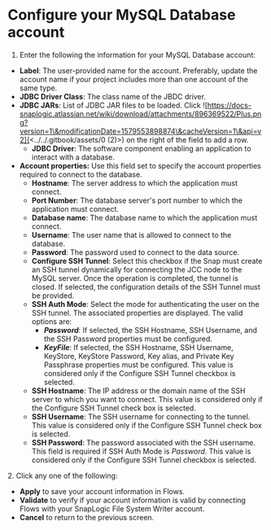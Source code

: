 # Configure your MySQL Database account

1. Enter the following the information for your MySQL Database account:

* **Label**: The user-provided name for the account. Preferably, update the account name if your project includes more than one account of the same type.
* **JDBC Driver Class**: The class name of the JBDC driver.
* **JDBC JARs**: List of JDBC JAR files to be loaded. Click ![https://docs-snaplogic.atlassian.net/wiki/download/attachments/896369522/Plus.png?version=1\&modificationDate=1579553898874\&cacheVersion=1\&api=v2](<../../.gitbook/assets/0 (2)>) on the right of the field to add a row.
  * **JDBC Driver**: The software component enabling an application to interact with a database.
* **Account properties:** Use this field set to specify the account properties required to connect to the database.
  * **Hostname**: The server address to which the application must connect.
  * **Port Number**: The database server's port number to which the application must connect.
  * **Database name**: The database name to which the application must connect.
  * **Username**: The user name that is allowed to connect to the database.
  * **Password**: The password used to connect to the data source.
  * **Configure SSH Tunnel**: Select this checkbox if the Snap must create an SSH tunnel dynamically for connecting the JCC node to the MySQL server. Once the operation is completed, the tunnel is closed. If selected, the configuration details of the SSH Tunnel must be provided.
  * **SSH Auth Mode**: Select the mode for authenticating the user on the SSH tunnel. The associated properties are displayed. The valid options are:
    * _**Password**_: If selected, the SSH Hostname, SSH Username, and the SSH Password properties must be configured.
    * _**KeyFile**_: If selected, the SSH Hostname, SSH Username, KeyStore, KeyStore Password, Key alias, and Private Key Passphrase properties must be configured. This value is considered only if the Configure SSH Tunnel checkbox is selected.
  * **SSH Hostname**: The IP address or the domain name of the SSH server to which you want to connect. This value is considered only if the Configure SSH Tunnel check box is selected.
  * **SSH Username**: The SSH username for connecting to the tunnel. This value is considered only if the Configure SSH Tunnel check box is selected.
  * **SSH Password**: The password associated with the SSH username. This field is required if SSH Auth Mode is _Password_. This value is considered only if the Configure SSH Tunnel checkbox is selected.

2\. Click any one of the following:

* **Apply** to save your account information in Flows.
* **Validate** to verify if your account information is valid by connecting Flows with your SnapLogic File System Writer account.
* **Cancel** to return to the previous screen.
